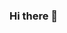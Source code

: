 ### Hi there 👋

<!--
**jackmorris23/jackmorris23** is a ✨ _special_ ✨ repository because its `README.md` (this file) appears on your GitHub profile.

- I have no previous coding experience. 
- I am taking this class because I am interested in learning more about computers and why they are able to work. I also hope this course strengthens my college applications. 
- Academically, I am interested in math, which I hope to use to become an engineer. I also am interested in learning to speak fluent Spanish. I like many sports; mainly basketball, soccer, and baseball. 
- My goal from this class is to gain an understanding of how to code as well as get a better understanding of the engineering behind computers. I do not have a specific project on my mind right now, but I am excited to understand more about coding. 


